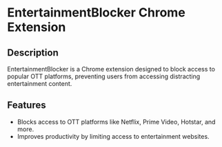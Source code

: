 # EntertainmentBlocker Chrome Extension

## Description
EntertainmentBlocker is a Chrome extension designed to block access to popular OTT platforms, preventing users from accessing distracting entertainment content.

## Features
- Blocks access to OTT platforms like Netflix, Prime Video, Hotstar, and more.
- Improves productivity by limiting access to entertainment websites.
